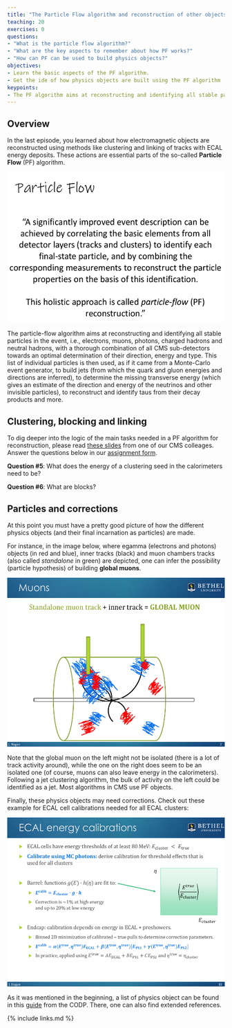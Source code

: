 ```yaml
---
title: "The Particle Flow algorithm and reconstruction of other objects"
teaching: 20
exercises: 0
questions:
- "What is the particle flow algorithm?"
- "What are the key aspects to remember about how PF works?"
- "How can PF can be used to build physics objects?"
objectives:
- Learn the basic aspects of the PF algorithm.
- Get the ide of how physics objects are built using the PF algorithm
keypoints:
- The PF algorithm aims at reconstructing and identifying all stable particles in the event, which can be later used to build other physics objects.
---
```


## Overview

In the last episode, you learned about how electromagnetic objects are reconstructed using methods like clustering and linking of tracks with ECAL energy deposits.  These actions are essential parts of the so-called **Particle Flow** (PF) algorithm.


<img src="../fig/pflow.png" width="600">

The particle-flow algorithm aims at reconstructing and identifying all stable particles in the event, i.e., electrons, muons, photons, charged hadrons and neutral hadrons, with a thorough combination of all CMS sub-detectors towards an optimal determination of their direction, energy and type. This list of individual particles is then used, as if it came from a Monte-Carlo event generator, to build jets (from which the quark and gluon energies and directions are inferred), to determine the missing transverse energy (which gives an estimate of the direction and energy of the neutrinos and other invisible particles), to reconstruct and identify taus from their decay products and more. 

## Clustering, blocking and linking

To dig deeper into the logic of the main tasks needed in a PF algorithm for reconstruction, please read [these slides](../files/Askew_Clustering_Block.pdf) from one of our CMS colleages.  Answer the questions below in our [assignment form](https://forms.gle/sMyuLFiYJWRsUAew6).

**Question #5**:
What does the energy of a clustering seed in the calorimeters need to be? 

**Question #6**:
What are blocks?

## Particles and corrections

At this point you must have a pretty good picture of how the different physics objects (and their final incarnation as particles) are made.

For instance, in the image below, where egamma (electrons and photons) objects (in red and blue), inner tracks (black) and muon chambers tracks (also called *standalone* in green) are depicted, one can infer the possibility (particle hypothesis) of building  **global muons**.

<img src="../fig/muons.png" width="600">


Note that the global muon on the left might not be isolated (there is a lot of track activity around), while the one on the right does seem to be an isolated one (of course, muons can also leave energy in the calorimeters).  Following a jet clustering algorithm, the bulk of activity on the left could be identified as a jet.  Most algorithms in CMS use PF objects.

Finally, these physics objects may need corrections.  Check out these example for ECAL cell calibrations needed for all ECAL clusters:

<img src="../fig/clustercalib.png" width="600">

As it was mentioned in the beginning, a list of physics object can be found in this [guide](https://opendata.cern.ch/docs/cms-physics-objects-2011#list-of-cms-physics-objects) from the CODP.  There, one can also find extended references.



{% include links.md %}
